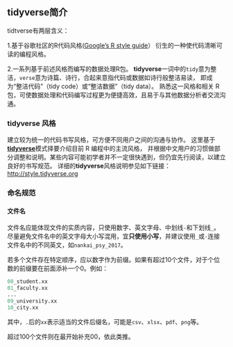 ## tidyverse简介
tidtverse有两层含义：

1.基于谷歌社区的R代码风格([Google’s R style guide](https://google.github.io/styleguide/Rguide.xml)）
衍生的一种使代码清晰可读的编程风格。          

2.一系列基于前述风格而编写的数据处理R包。
**tidyverse**一词中的`tidy`意为整洁，`verse`意为诗篇、诗行，合起来意指代码或数据如诗行般整洁易读，
即成为“整洁代码”（tidy code）或“整洁数据”（tidy data）。
熟悉这一风格和相关 R 包，可使数据处理和代码编写过程更为便捷高效，且易于与其他数据分析者交流沟通。

### **tidyverse** 风格
建立较为统一的代码书写风格，可方便不同用户之间的沟通与协作。
这里基于[**tidyverse**](https://www.tidyverse.org/)模式择要介绍目前 R 编程中的主流风格，
并根据中文用户的习惯做部分调整和说明。某些内容可能初学者并不一定很快遇到，但仍宜先行阅读，以建立良好的书写规范。
详细的**tidyverse**风格说明参见如下链接：<http://style.tidyverse.org>

### 命名规范
#### 文件名
文件名应能体现文件的实质内容，只使用数字、英文字母、中划线`-`和下划线`_`。
尽量避免文件名中的英文字母大小写混用，宜**只使用小写**，并建议使用`_`或`-`连接文件名中的不同英文，如`nankai_psy_2017`。

若多个文件存在特定顺序，应以数字作为前缀。如果有超过10个文件，对于个位数的前缀要在前面添补一个0。例如：

```r
00_student.xx
01_faculty.xx
...
09_university.xx
10_city.xx
```
其中，`.`后的`xx`表示适当的文件后缀名，可能是`csv`、`xlsx`、`pdf`、`png`等。

超过100个文件则在最开始补充00，依此类推。
